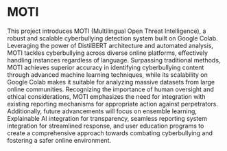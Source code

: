 # MOTI
This project introduces MOTI (Multilingual Open Threat Intelligence), a robust and scalable cyberbullying detection system built on Google Colab. Leveraging the power of DistilBERT architecture and automated analysis, MOTI tackles cyberbullying across diverse online platforms, effectively handling instances regardless of language. Surpassing traditional methods, MOTI achieves superior accuracy in identifying cyberbullying content through advanced machine learning techniques, while its scalability on Google Colab makes it suitable for analyzing massive datasets from large online communities. Recognizing the importance of human oversight and ethical considerations, MOTI emphasizes the need for integration with existing reporting mechanisms for appropriate action against perpetrators. Additionally, future advancements will focus on ensemble learning, Explainable AI integration for transparency, seamless reporting system integration for streamlined response, and user education programs to create a comprehensive approach towards combating cyberbullying and fostering a safer online environment.
